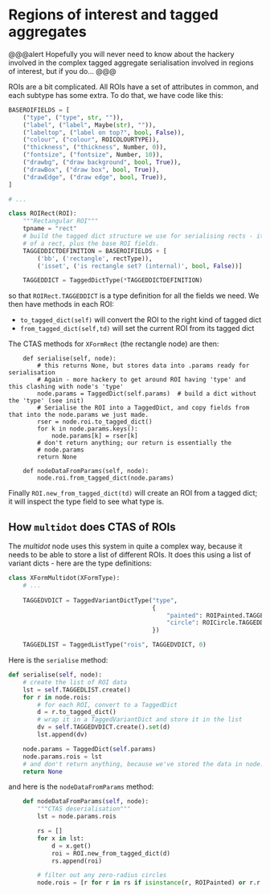 # Regions of interest and tagged aggregates

@@@alert
Hopefully you will never need to know about the hackery involved in the complex tagged
aggregate serialisation involved in regions of interest, but if you do...
@@@

ROIs are a bit complicated. All ROIs have a set of attributes in common, and each subtype has
some extra. To do that, we have code like this:

```python
BASEROIFIELDS = [
    ("type", ("type", str, "")),
    ("label", ("label", Maybe(str), "")),
    ("labeltop", ("label on top?", bool, False)),
    ("colour", ("colour", ROICOLOURTYPE)),
    ("thickness", ("thickness", Number, 0)),
    ("fontsize", ("fontsize", Number, 10)),
    ("drawbg", ("draw background", bool, True)),
    ("drawBox", ("draw box", bool, True)),
    ("drawEdge", ("draw edge", bool, True)),
]

# ...

class ROIRect(ROI):
    """Rectangular ROI"""
    tpname = "rect"
    # build the tagged dict structure we use for serialising rects - it's a tagged dict with the fields
    # of a rect, plus the base ROI fields.
    TAGGEDDICTDEFINITION = BASEROIFIELDS + [
        ('bb', ('rectangle', rectType)),
        ('isset', ('is rectangle set? (internal)', bool, False))]

    TAGGEDDICT = TaggedDictType(*TAGGEDDICTDEFINITION)
```
so that `ROIRect.TAGGEDDICT` is a type definition for all the fields we need. We then have methods
in each ROI:

* `to_tagged_dict(self)` will convert the ROI to the right kind of tagged dict
* `from_tagged_dict(self,td)` will set the current ROI from its tagged dict

The CTAS methods for `XFormRect` (the rectangle node) are then:
```
    def serialise(self, node):
        # this returns None, but stores data into .params ready for serialisation
        # Again - more hackery to get around ROI having 'type' and this clashing with node's 'type'
        node.params = TaggedDict(self.params)  # build a dict without the 'type' (see init)
        # Serialise the ROI into a TaggedDict, and copy fields from that into the node.params we just made.
        rser = node.roi.to_tagged_dict()
        for k in node.params.keys():
            node.params[k] = rser[k]
        # don't return anything; our return is essentially the
        # node.params
        return None

    def nodeDataFromParams(self, node):
        node.roi.from_tagged_dict(node.params)
```

Finally `ROI.new_from_tagged_dict(td)` will create an ROI from a tagged dict; it will inspect the
type field to see what type is. 

## How `multidot` does CTAS of ROIs

The *multidot* node uses this system in quite a complex way, because it needs to be able to store
a list of different ROIs. It does this using a list of variant dicts - here are the type definitions:

```python
class XFormMultidot(XFormType):
    # ...
    
    TAGGEDVDICT = TaggedVariantDictType("type",
                                        {
                                            "painted": ROIPainted.TAGGEDDICT,
                                            "circle": ROICircle.TAGGEDDICT
                                        })

    TAGGEDLIST = TaggedListType("rois", TAGGEDVDICT, 0)
```
Here is the `serialise` method:
```python
def serialise(self, node):
    # create the list of ROI data
    lst = self.TAGGEDLIST.create()
    for r in node.rois:
        # for each ROI, convert to a TaggedDict
        d = r.to_tagged_dict()
        # wrap it in a TaggedVariantDict and store it in the list
        dv = self.TAGGEDVDICT.create().set(d)
        lst.append(dv)

    node.params = TaggedDict(self.params)
    node.params.rois = lst
    # and don't return anything, because we've stored the data in node.params.
    return None
```
and here is the `nodeDataFromParams` method:
```python
    def nodeDataFromParams(self, node):
        """CTAS deserialisation"""
        lst = node.params.rois

        rs = []
        for x in lst:
            d = x.get()
            roi = ROI.new_from_tagged_dict(d)
            rs.append(roi)

        # filter out any zero-radius circles
        node.rois = [r for r in rs if isinstance(r, ROIPainted) or r.r > 0]
```




